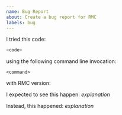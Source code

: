```yaml
---
name: Bug Report
about: Create a bug report for RMC
labels: bug
---
```

<!--
If this is a security issue, please report it via our 
[vulnerability reporting page](http://aws.amazon.com/security/vulnerability-reporting/).
-->

<!--
Thank you for filing a bug report! 🐛
Please provide a short summary of the issue, along with the information necessary to replicate.
-->

I tried this code:
<!--
If the code fits into a single file, please post it here.
Otherwise please post a link to the repository and branch that exposes the issue
-->
```rust
<code>
```

using the following command line invocation:

```
<command>
```

with RMC version:

I expected to see this happen: *explanation*

<!--
If RMC crashed, please include a backtrace in the code block by setting
`RUST_BACKTRACE=1` in your environment. E.g. `RUST_BACKTRACE=1 rmc ...`
-->
Instead, this happened: *explanation*
